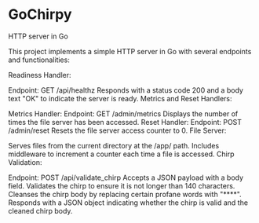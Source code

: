# GoChirpy
HTTP server in Go

This project implements a simple HTTP server in Go with several endpoints and functionalities:

Readiness Handler:

Endpoint: GET /api/healthz
Responds with a status code 200 and a body text "OK" to indicate the server is ready.
Metrics and Reset Handlers:

Metrics Handler:
Endpoint: GET /admin/metrics
Displays the number of times the file server has been accessed.
Reset Handler:
Endpoint: POST /admin/reset
Resets the file server access counter to 0.
File Server:

Serves files from the current directory at the /app/ path.
Includes middleware to increment a counter each time a file is accessed.
Chirp Validation:

Endpoint: POST /api/validate_chirp
Accepts a JSON payload with a body field.
Validates the chirp to ensure it is not longer than 140 characters.
Cleanses the chirp body by replacing certain profane words with "****".
Responds with a JSON object indicating whether the chirp is valid and the cleaned chirp body.

